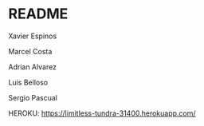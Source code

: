 # README

Xavier Espinos

Marcel Costa

Adrian Alvarez

Luis Belloso

Sergio Pascual

HEROKU: https://limitless-tundra-31400.herokuapp.com/
